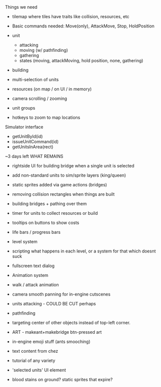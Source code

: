 Things we need

- tilemap where tiles have traits like collision, resources, etc
- Basic commands needed: Move(only), AttackMove, Stop, HoldPosition
- unit

  - attacking
  - moving (w/ pathfinding)
  - gathering
  - states (moving, attackMoving, hold position, none, gathering)

- building
- multi-selection of units
- resources (on map / on UI / in memory)
- camera scrolling / zooming
- unit groups
- hotkeys to zoom to map locations

Simulator interface

- getUnitById(id)
- issueUnitCommand(id)
- getUnitsInArea(rect)

~3 days left
WHAT REMAINS

- rightside UI for building bridge when a single unit is selected
- add non-standard units to sim/sprite layers (king/queen)
- static sprites added via game actions (bridges)
- removing collision rectangles when things are built
- building bridges + pathing over them
- timer for units to collect resources or build
- tooltips on buttons to show costs
- life bars / progress bars
- level system
- scripting what happens in each level, or a system for that which doesnt suck
- fullscreen text dialog
- Animation system
- walk / attack animation
- camera smooth panning for in-engine cutscenes
- units attacking - COULD BE CUT perhaps
- pathfinding
- targeting center of other objects instead of top-left corner.
- ART - makeant+makebridge btn-pressed art
- in-engine emoji stuff (ants smooching)
- text content from chez
- tutorial of any variety
- 'selected units' UI element

- blood stains on ground? static sprites that expire?
